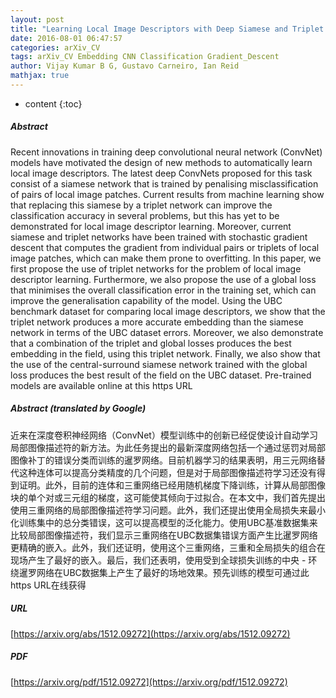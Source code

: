 ```yaml
---
layout: post
title: "Learning Local Image Descriptors with Deep Siamese and Triplet Convolutional Networks by Minimising Global Loss Functions"
date: 2016-08-01 06:47:57
categories: arXiv_CV
tags: arXiv_CV Embedding CNN Classification Gradient_Descent
author: Vijay Kumar B G, Gustavo Carneiro, Ian Reid
mathjax: true
---
```


* content
{:toc}

##### Abstract
Recent innovations in training deep convolutional neural network (ConvNet) models have motivated the design of new methods to automatically learn local image descriptors. The latest deep ConvNets proposed for this task consist of a siamese network that is trained by penalising misclassification of pairs of local image patches. Current results from machine learning show that replacing this siamese by a triplet network can improve the classification accuracy in several problems, but this has yet to be demonstrated for local image descriptor learning. Moreover, current siamese and triplet networks have been trained with stochastic gradient descent that computes the gradient from individual pairs or triplets of local image patches, which can make them prone to overfitting. In this paper, we first propose the use of triplet networks for the problem of local image descriptor learning. Furthermore, we also propose the use of a global loss that minimises the overall classification error in the training set, which can improve the generalisation capability of the model. Using the UBC benchmark dataset for comparing local image descriptors, we show that the triplet network produces a more accurate embedding than the siamese network in terms of the UBC dataset errors. Moreover, we also demonstrate that a combination of the triplet and global losses produces the best embedding in the field, using this triplet network. Finally, we also show that the use of the central-surround siamese network trained with the global loss produces the best result of the field on the UBC dataset. Pre-trained models are available online at this https URL

##### Abstract (translated by Google)
近来在深度卷积神经网络（ConvNet）模型训练中的创新已经促使设计自动学习局部图像描述符的新方法。为此任务提出的最新深度网络包括一个通过惩罚对局部图像补丁的错误分类而训练的暹罗网络。目前机器学习的结果表明，用三元网络替代这种连体可以提高分类精度的几个问题，但是对于局部图像描述符学习还没有得到证明。此外，目前的连体和三重网络已经用随机梯度下降训练，计算从局部图像块的单个对或三元组的梯度，这可能使其倾向于过拟合。在本文中，我们首先提出使用三重网络的局部图像描述符学习问题。此外，我们还提出使用全局损失来最小化训练集中的总分类错误，这可以提高模型的泛化能力。使用UBC基准数据集来比较局部图像描述符，我们显示三重网络在UBC数据集错误方面产生比暹罗网络更精确的嵌入。此外，我们还证明，使用这个三重网络，三重和全局损失的组合在现场产生了最好的嵌入。最后，我们还表明，使用受到全球损失训练的中央 - 环绕暹罗网络在UBC数据集上产生了最好的场地效果。预先训练的模型可通过此https URL在线获得

##### URL
[https://arxiv.org/abs/1512.09272](https://arxiv.org/abs/1512.09272)

##### PDF
[https://arxiv.org/pdf/1512.09272](https://arxiv.org/pdf/1512.09272)

